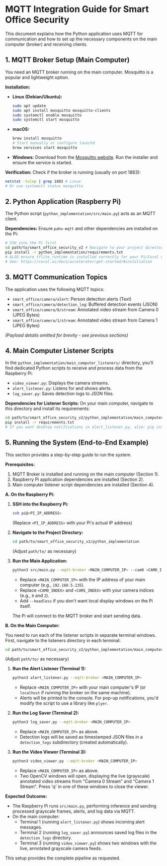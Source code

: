 # MQTT Integration Guide for Smart Office Security

This document explains how the Python application uses MQTT for communication and how to set up the necessary components on the main computer (broker) and receiving clients.

## 1. MQTT Broker Setup (Main Computer)

You need an MQTT broker running on the main computer. Mosquitto is a popular and lightweight option.

**Installation:**

*   **Linux (Debian/Ubuntu):**
    ```bash
    sudo apt update
    sudo apt install mosquitto mosquitto-clients
    sudo systemctl enable mosquitto
    sudo systemctl start mosquitto
    ```
*   **macOS:**
    ```bash
    brew install mosquitto
    # Start manually or configure launchd
    brew services start mosquitto
    ```
*   **Windows:** Download from the [Mosquitto website](https://mosquitto.org/download/). Run the installer and ensure the service is started.

**Verification:**
Check if the broker is running (usually on port 1883):
```bash
netstat -tulnp | grep 1883 # Linux
# Or use systemctl status mosquitto
```

## 2. Python Application (Raspberry Pi)

The Python script (`python_implementation/src/main.py`) acts as an MQTT client.

**Dependencies:** Ensure `paho-mqtt` and other dependencies are installed on the Pi:
```bash
# SSH into the Pi first
cd path/to/smart_office_security_v2 # Navigate to your project directory
pip install -r python_implementation/requirements.txt
# ALSO ensure tflite_runtime is installed correctly for your Pi/Coral device
# See: https://coral.ai/docs/accelerator/get-started/#installation
```

## 3. MQTT Communication Topics

The application uses the following MQTT topics:

*   `smart_office/camera/alert`: Person detection alerts (Text)
*   `smart_office/camera/detection_log`: Buffered detection events (JSON)
*   `smart_office/camera/0/stream`: Annotated video stream from Camera 0 (JPEG Bytes)
*   `smart_office/camera/1/stream`: Annotated video stream from Camera 1 (JPEG Bytes)

*(Payload details omitted for brevity - see previous sections)*

## 4. Main Computer Listener Scripts

In the `python_implementation/main_computer_listeners/` directory, you'll find dedicated Python scripts to receive and process data from the Raspberry Pi:
*   `video_viewer.py`: Displays the camera streams.
*   `alert_listener.py`: Listens for and shows alerts.
*   `log_saver.py`: Saves detection logs to JSON files.

**Dependencies for Listener Scripts:**
On your main computer, navigate to this directory and install its requirements:
```bash
cd path/to/smart_office_security_v2/python_implementation/main_computer_listeners
pip install -r requirements.txt
# If you want desktop notifications in alert_listener.py, also: pip install plyer
```

## 5. Running the System (End-to-End Example)

This section provides a step-by-step guide to run the system.

**Prerequisites:**
1.  MQTT Broker is installed and running on the main computer (Section 1).
2.  Raspberry Pi application dependencies are installed (Section 2).
3.  Main computer listener script dependencies are installed (Section 4).

**A. On the Raspberry Pi:**

1.  **SSH into the Raspberry Pi:**
    ```bash
    ssh pi@<PI_IP_ADDRESS>
    ```
    (Replace `<PI_IP_ADDRESS>` with your Pi's actual IP address)

2.  **Navigate to the Project Directory:**
    ```bash
    cd path/to/smart_office_security_v2/python_implementation
    ```
    (Adjust `path/to/` as necessary)

3.  **Run the Main Application:**
    ```bash
    python3 src/main.py --mqtt-broker <MAIN_COMPUTER_IP> --cam0 <CAM0_INDEX> --cam1 <CAM1_INDEX>
    ```
    *   Replace `<MAIN_COMPUTER_IP>` with the IP address of your main computer (e.g., `192.168.5.135`).
    *   Replace `<CAM0_INDEX>` and `<CAM1_INDEX>` with your camera indices (e.g., `0` and `2`).
    *   Add `--headless` if you don't want local display windows on the Pi itself.

    The Pi will connect to the MQTT broker and start sending data.

**B. On the Main Computer:**

You need to run each of the listener scripts in separate terminal windows.
First, navigate to the listeners directory in each terminal:
```bash
cd path/to/smart_office_security_v2/python_implementation/main_computer_listeners
```
(Adjust `path/to/` as necessary)

1.  **Run the Alert Listener (Terminal 1):**
    ```bash
    python3 alert_listener.py --mqtt-broker <MAIN_COMPUTER_IP>
    ```
    *   Replace `<MAIN_COMPUTER_IP>` with your main computer's IP (or `localhost` if running the broker on the same machine).
    *   Alerts will be printed to the console. For pop-up notifications, you'd modify the script to use a library like `plyer`.

2.  **Run the Log Saver (Terminal 2):**
    ```bash
    python3 log_saver.py --mqtt-broker <MAIN_COMPUTER_IP>
    ```
    *   Replace `<MAIN_COMPUTER_IP>` as above.
    *   Detection logs will be saved as timestamped JSON files in a `detection_logs` subdirectory (created automatically).

3.  **Run the Video Viewer (Terminal 3):**
    ```bash
    python3 video_viewer.py --mqtt-broker <MAIN_COMPUTER_IP>
    ```
    *   Replace `<MAIN_COMPUTER_IP>` as above.
    *   Two OpenCV windows will open, displaying the live (grayscale) annotated video streams from "Camera 0 Stream" and "Camera 1 Stream". Press 'q' in one of these windows to close the viewer.

**Expected Outcome:**

*   The Raspberry Pi runs `src/main.py`, performing inference and sending processed grayscale frames, alerts, and log data via MQTT.
*   On the main computer:
    *   Terminal 1 (running `alert_listener.py`) shows incoming alert messages.
    *   Terminal 2 (running `log_saver.py`) announces saved log files in the `detection_logs` directory.
    *   Terminal 3 (running `video_viewer.py`) shows two windows with the live, annotated grayscale camera feeds.

This setup provides the complete pipeline as requested. 